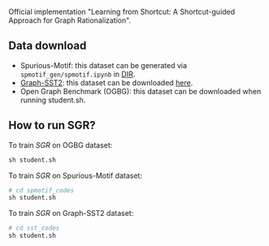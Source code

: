 Official implementation "Learning from Shortcut: A Shortcut-guided Approach for Graph Rationalization".

## Data download
- Spurious-Motif: this dataset can be generated via `spmotif_gen/spmotif.ipynb` in [DIR](https://github.com/Wuyxin/DIR-GNN/tree/main). 
- [Graph-SST2](https://github.com/divelab/DIG/tree/main/dig/xgraph/datasets): this dataset can be downloaded [here](https://mailustceducn-my.sharepoint.com/personal/yhy12138_mail_ustc_edu_cn/_layouts/15/onedrive.aspx?id=%2Fpersonal%2Fyhy12138%5Fmail%5Fustc%5Fedu%5Fcn%2FDocuments%2Fpaper%5Fwork%2FGNN%20Explainability%20Survey%2FSurvey%5FText2graph%2FGraph%2DSST2%2Ezip&parent=%2Fpersonal%2Fyhy12138%5Fmail%5Fustc%5Fedu%5Fcn%2FDocuments%2Fpaper%5Fwork%2FGNN%20Explainability%20Survey%2FSurvey%5FText2graph).
- Open Graph Benchmark (OGBG): this dataset can be downloaded when running student.sh.


## How to run SGR?

To train $SGR$ on OGBG dataset:

```python
sh student.sh
```

To train $SGR$ on Spurious-Motif dataset:

```python
# cd spmotif_codes
sh student.sh
```

To train $SGR$ on Graph-SST2 dataset:

```python
# cd sst_codes
sh student.sh
```


